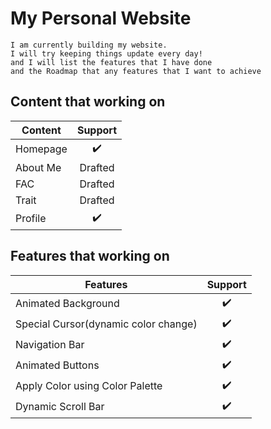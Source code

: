 # My Personal Website

	I am currently building my website.
	I will try keeping things update every day!
	and I will list the features that I have done 
	and the Roadmap that any features that I want to achieve
	
## Content that working on

| Content | Support |
|---|:---:|
| Homepage | ✔️ |
| About Me | Drafted |
| FAC | Drafted |
| Trait | Drafted |
| Profile | ✔️ |

## Features that working on

| Features | Support |
|---|:---:|
| Animated Background | ✔️ |
| Special Cursor(dynamic color change) | ✔️ |
| Navigation Bar | ✔️ |
| Animated Buttons | ✔️ |
| Apply Color using Color Palette | ✔️ |
| Dynamic Scroll Bar | ✔️ |